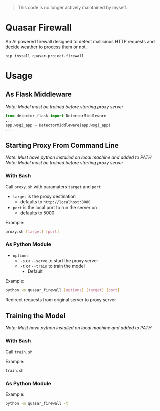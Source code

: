 > This code is no longer actively maintained by myself.

# Quasar Firewall
An AI powered firewall designed to detect mallicious HTTP requests and decide weather to process them or not.

```
pip install quasar-project-firewall
```

# Usage
## As Flask Middleware
*Note: Model must be trained before starting proxy server*
```python
from detector_flask import DetectorMiddleware
...
app.wsgi_app = DetectorMiddleware(app.wsgi_app)
...
```
## Starting Proxy From Command Line
*Note: Must have python installed on local machine and added to PATH*<br>
*Note: Model must be trained before starting proxy server*

### **With Bash**
Call `proxy.sh` with paramaters `target` and  `port`
- `target` is the proxy destination
  - defaults to `http://localhost:8080`
- `port` is the local port to run the server on
  - defaults to 5000

Example:
```bash
proxy.sh [target] [port]
```

### **As Python Module**
- `options`
  - `-s` or `--serve` to start the proxy server
  - `-t` or `--train` to train the model
    - Default

Example:
```bash
python -m quasar_firewall [options] [target] [port]
```

Redirect requests from original server to proxy server


## Training the Model
*Note: Must have python installed on local machine and added to PATH*

### **With Bash**
Call `train.sh`

Example:
```bash
train.sh
```

### **As Python Module**
Example:
```bash
python -m quasar_firewall -t
```

